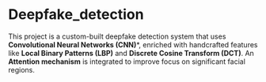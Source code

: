 # Deepfake_detection
This project is a custom-built deepfake detection system that uses **Convolutional Neural Networks (CNN)***, enriched with handcrafted features like **Local Binary Patterns (LBP)** and **Discrete Cosine Transform (DCT)**. An **Attention mechanism** is integrated to improve focus on significant facial regions.
